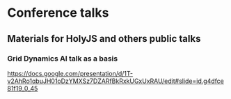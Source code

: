 # Conference talks

## Materials for HolyJS and others public talks

### Grid Dynamics AI talk as a basis

https://docs.google.com/presentation/d/1T-v2AhRo1qbuJH01oDzYMXSz7DZARfBkRxkUGxUxRAU/edit#slide=id.g4dfce81f19_0_45

